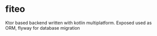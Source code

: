 # fiteo

Ktor based backend written with kotlin multiplatform. Exposed used as ORM, flyway for database migration
